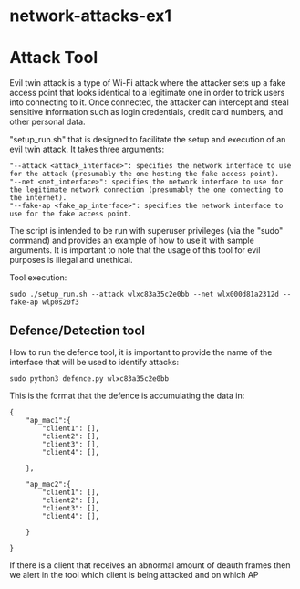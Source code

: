 # network-attacks-ex1

# Attack Tool

Evil twin attack is a type of Wi-Fi attack where the attacker sets up a fake access point that looks identical to a legitimate one in order to trick users into connecting to it. Once connected, the attacker can intercept and steal sensitive information such as login credentials, credit card numbers, and other personal data.

"setup_run.sh" that is designed to facilitate the setup and execution of an evil twin attack. It takes three arguments:
```
"--attack <attack_interface>": specifies the network interface to use for the attack (presumably the one hosting the fake access point).
"--net <net_interface>": specifies the network interface to use for the legitimate network connection (presumably the one connecting to the internet).
"--fake-ap <fake_ap_interface>": specifies the network interface to use for the fake access point.
```
The script is intended to be run with superuser privileges (via the "sudo" command) and provides an example of how to use it with sample arguments. It is important to note that the usage of this tool for evil purposes is illegal and unethical.

Tool execution:

```
sudo ./setup_run.sh --attack wlxc83a35c2e0bb --net wlx000d81a2312d --fake-ap wlp0s20f3
```


## Defence/Detection tool

How to run the defence tool, it is important to provide the name of the interface that will be used to identify attacks:
```
sudo python3 defence.py wlxc83a35c2e0bb
```


This is the format that the defence is accumulating the data in:

```
{
    "ap_mac1":{
        "client1": [],
        "client2": [],
        "client3": [],
        "client4": [],

    },

    "ap_mac2":{
        "client1": [],
        "client2": [],
        "client3": [],
        "client4": [],

    }

}
```

If there is a client that receives an abnormal amount of deauth frames then we alert in the tool which client is being attacked and on which AP
